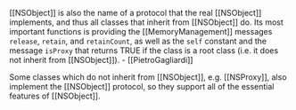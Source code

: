 [[NSObject]] is also the name of a protocol that the real [[NSObject]] implements, and thus all classes that inherit from [[NSObject]] do. Its most important functions is providing the [[MemoryManagement]] messages <code>release</code>, <code>retain</code>, and <code>retainCount</code>, as well as the <code>self</code> constant and the message <code>isProxy</code> that returns TRUE if the class is a root class (i.e. it does not inherit from [[NSObject]]). - [[PietroGagliardi]]

Some classes which do not inherit from [[NSObject]], e.g. [[NSProxy]], also implement the [[NSObject]] protocol, so they support all of the essential features of [[NSObject]].